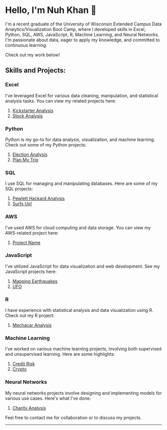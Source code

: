 
# Hello, I'm Nuh Khan 👋

I'm a recent graduate of the University of Wisconsin Extended Campus Data Analytics/Visualization Boot Camp, where I developed skills in Excel, Python, SQL, AWS, JavaScript, R, Machine Learning, and Neural Networks. I'm passionate about data, eager to apply my knowledge, and committed to continuous learning. 

Check out my work below!

## Skills and Projects:

### Excel

I've leveraged Excel for various data cleaning, manipulation, and statistical analysis tasks. You can view my related projects here:

1. [Kickstarter Analysis](https://github.com/Nuh-Khan/Kickstarter-Analysis)
2. [Stock Analysis](https://github.com/Nuh-Khan/stock-analysis)

### Python

Python is my go-to for data analysis, visualization, and machine learning. Check out some of my Python projects:

1. [Election Analysis](https://github.com/Nuh-Khan/Election_Analysis)
2. [Plan My Trip](https://github.com/Nuh-Khan/World_Weather_Analysis)

### SQL

I use SQL for managing and manipulating databases. Here are some of my SQL projects:

1. [Pewlett Hackard Analysis](https://github.com/Nuh-Khan/Pewlett-Hackard-Analysis)
2. [Surfs Up!](https://github.com/Nuh-Khan/surfs_up)

### AWS

I've used AWS for cloud computing and data storage. You can view my AWS-related project here:

1. [Project Name](https://github.com/Nuh-Khan/Amazon_Vine_Analysis)
   
### JavaScript

I've utilized JavaScript for data visualization and web development. See my JavaScript projects here:

1. [Mapping Earthquakes](https://github.com/Nuh-Khan/Mapping_Earthquakes)
2. [UFO](https://github.com/Nuh-Khan/UFOs)

### R

I have experience with statistical analysis and data visualization using R. Check out my R project:

1. [Mechacar Analysis](https://github.com/Nuh-Khan/MechaCar_Statistical_Analysis)

### Machine Learning

I've worked on various machine learning projects, involving both supervised and unsupervised learning. Here are some highlights:

1. [Credit Risk](https://github.com/Nuh-Khan/Credit_Risk_Analysis)
2. [Crypto](https://github.com/Nuh-Khan/Cryptocurrencies)

### Neural Networks

My neural networks projects involve designing and implementing models for various use cases. Here's what I've done:

1. [Charity Analysis](https://github.com/Nuh-Khan/Neural_Network_Charity_Analysis)

Feel free to contact me for collaboration or to discuss my projects.

---

